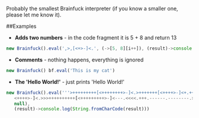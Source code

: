Probably the smallest Brainfuck interpreter (if you know a smaller one, please let me know it).

##Examples

+ **Adds two numbers** - in the code fragment it is 5 + 8 and return 13 
```javascript
new Brainfuck().eval(',>,[<+>-]<.', (->[5, 8][i++]), (result)->console.log(result))
```

+ **Comments** - nothing happens, everything is ignored
```javascript
new Brainfuck() bf.eval('This is my cat') 
```

+ **The 'Hello World!'** - just prints 'Hello World!'
```javascript
new Brainfuck().eval('''>+++++++++[<++++++++>-]<.>+++++++[<++++>-]<+.+++++++..+++.>>>++++++++[
   <++++>-]<.>>>++++++++++[<+++++++++>-]<---.<<<<.+++.------.--------.>>+.''', 
   null), 
   (result)->console.log(String.fromCharCode(result)))
```
